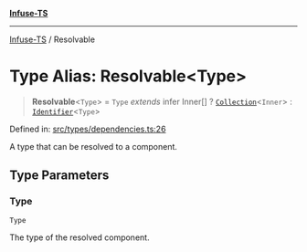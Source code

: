 [**Infuse-TS**](../README.md)

***

[Infuse-TS](../README.md) / Resolvable

# Type Alias: Resolvable\<Type\>

> **Resolvable**\<`Type`\> = `Type` *extends* infer Inner[] ? [`Collection`](Collection.md)\<`Inner`\> : [`Identifier`](Identifier.md)\<`Type`\>

Defined in: [src/types/dependencies.ts:26](https://github.com/D-Kay6/Infuse-TS/blob/2b827980e37dbd9518746d6b95150b5d8563c940/src/types/dependencies.ts#L26)

A type that can be resolved to a component.

## Type Parameters

### Type

`Type`

The type of the resolved component.
